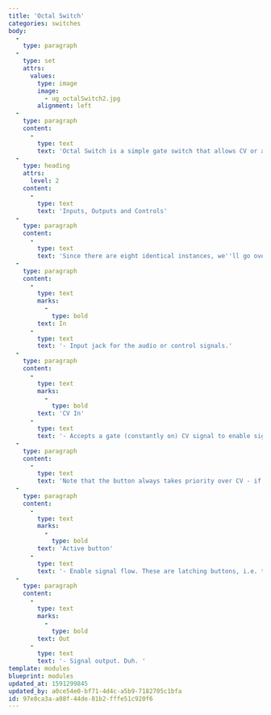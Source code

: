 ```yaml
---
title: 'Octal Switch'
categories: switches
body:
  -
    type: paragraph
  -
    type: set
    attrs:
      values:
        type: image
        image:
          - ug_octalSwitch2.jpg
        alignment: left
  -
    type: paragraph
    content:
      -
        type: text
        text: 'Octal Switch is a simple gate switch that allows CV or audio signals to be turned on and off. It doesn''t mix signals or do anything fancy, but it makes switching up to eight signals super easy. Each switch can also be CV controlled. '
  -
    type: heading
    attrs:
      level: 2
    content:
      -
        type: text
        text: 'Inputs, Outputs and Controls'
  -
    type: paragraph
    content:
      -
        type: text
        text: 'Since there are eight identical instances, we''ll go over one set of controls. '
  -
    type: paragraph
    content:
      -
        type: text
        marks:
          -
            type: bold
        text: In
      -
        type: text
        text: '- Input jack for the audio or control signals.'
  -
    type: paragraph
    content:
      -
        type: text
        marks:
          -
            type: bold
        text: 'CV In'
      -
        type: text
        text: '- Accepts a gate (constantly on) CV signal to enable signal flow for as long as the CV is present. Any voltage > 2.5 enables signal flow. '
  -
    type: paragraph
    content:
      -
        type: text
        text: 'Note that the button always takes priority over CV - if the button is on, then CV''s will have no effect. If the button is off, CV will enable signal, and the LED will glow when CV is present.'
  -
    type: paragraph
    content:
      -
        type: text
        marks:
          -
            type: bold
        text: 'Active button'
      -
        type: text
        text: '- Enable signal flow. These are latching buttons, i.e. they remain on when pressed. Press again to turn off. '
  -
    type: paragraph
    content:
      -
        type: text
        marks:
          -
            type: bold
        text: Out
      -
        type: text
        text: '- Signal output. Duh. '
template: modules
blueprint: modules
updated_at: 1591299845
updated_by: a0ce54e0-bf71-4d4c-a5b9-7182705c1bfa
id: 97e8ca3a-a08f-44de-81b2-fffe51c920f6
---
```

